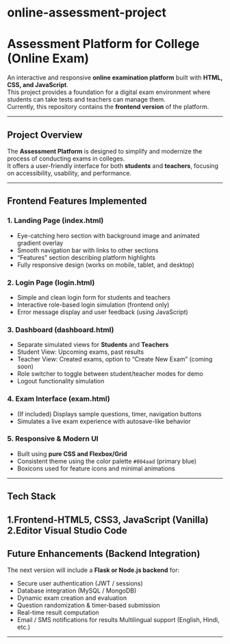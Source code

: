 # online-assessment-project
# Assessment Platform for College (Online Exam)

An interactive and responsive **online examination platform** built with **HTML, CSS, and JavaScript**.  
This project provides a foundation for a digital exam environment where students can take tests and teachers can manage them.  
Currently, this repository contains the **frontend version** of the platform.

---

## Project Overview

The **Assessment Platform** is designed to simplify and modernize the process of conducting exams in colleges.  
It offers a user-friendly interface for both **students** and **teachers**, focusing on accessibility, usability, and performance.

---

## Frontend Features Implemented

### 1. **Landing Page (index.html)**
- Eye-catching hero section with background image and animated gradient overlay  
- Smooth navigation bar with links to other sections  
- “Features” section describing platform highlights  
- Fully responsive design (works on mobile, tablet, and desktop)

### 2. **Login Page (login.html)**
- Simple and clean login form for students and teachers  
- Interactive role-based login simulation (frontend only)  
- Error message display and user feedback (using JavaScript)

### 3. **Dashboard (dashboard.html)**
- Separate simulated views for **Students** and **Teachers**  
- Student View: Upcoming exams, past results  
- Teacher View: Created exams, option to “Create New Exam” (coming soon)  
- Role switcher to toggle between student/teacher modes for demo  
- Logout functionality simulation

### 4. **Exam Interface (exam.html)**
- (If included) Displays sample questions, timer, navigation buttons  
- Simulates a live exam experience with autosave-like behavior  

### 5. **Responsive & Modern UI**
- Built using **pure CSS and Flexbox/Grid**  
- Consistent theme using the color palette `#004aad` (primary blue)  
- Boxicons used for feature icons and minimal animations

---

## Tech Stack
1.Frontend-HTML5, CSS3, JavaScript (Vanilla) 
2.Editor Visual Studio Code
---

## Future Enhancements (Backend Integration)

The next version will include a **Flask or Node.js backend** for:
- Secure user authentication (JWT / sessions)
- Database integration (MySQL / MongoDB)
- Dynamic exam creation and evaluation
- Question randomization & timer-based submission
- Real-time result computation
- Email / SMS notifications for results
  Multilingual support (English, Hindi, etc.)

---

